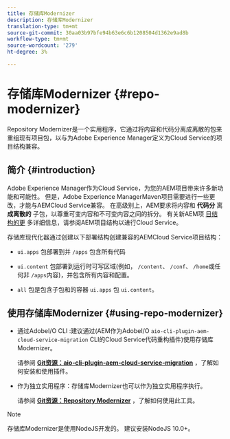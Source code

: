 ```yaml
---
title: 存储库Modernizer
description: 存储库Modernizer
translation-type: tm+mt
source-git-commit: 30aa03b97bfe94b63e6c6b1208504d1362e9ad8b
workflow-type: tm+mt
source-wordcount: '279'
ht-degree: 3%

---
```



# 存储库Modernizer {#repo-modernizer}

Repository Modernizer是一个实用程序，它通过将内容和代码分离成离散的包来重组现有项目包，以与为Adobe Experience Manager定义为Cloud Service的项目结构兼容。

## 简介 {#introduction}

Adobe Experience Manager作为Cloud Service，为您的AEM项目带来许多新功能和可能性。 但是，Adobe Experience ManagerMaven项目需要进行一些更改，才能与AEMCloud Service兼容。 在高级别上，AEM要求将内容和 **代码分** 离 **成离散的** 子包，以尊重可变内容和不可变内容之间的拆分。 有关新AEM项 [目结构的更](https://docs.adobe.com/content/help/zh-Hans/experience-manager-cloud-service/implementing/developing/aem-project-content-package-structure.html) 多详细信息，请参阅AEM项目结构以进行Cloud Service。

存储库现代化器通过创建以下部署结构创建兼容的AEMCloud Service项目结构：

* `ui.apps` 包部署到并 `/apps` 包含所有代码

* `ui.content` 包部署到运行时可写区域(例如， `/content`、 `/conf`、 `/home`或任何非 `/apps`内容)，并包含所有内容和配置。

* `all` 包是包含子包和的容器 `ui.apps` 包 `ui.content`。

## 使用存储库Modernizer {#using-repo-modernizer}

* 通过AdobeI/O CLI :建议通过(AEM作为AdobeI/O `aio-cli-plugin-aem-cloud-service-migration` CLI的Cloud Service代码重构插件)使用存储库Modernizer。

   请参阅 **[Git资源：aio-cli-plugin-aem-cloud-service-migration](https://github.com/adobe/aio-cli-plugin-aem-cloud-service-migration#introduction)** ，了解如何安装和使用插件。

* 作为独立实用程序：存储库Modernizer也可以作为独立实用程序执行。

   请参阅 **[Git资源：Repository Modernizer](https://github.com/adobe/aem-cloud-service-source-migration/tree/master/packages/repository-modernizer)** ，了解如何使用此工具。

>[!NOTE]
>存储库Modernizer是使用NodeJS开发的。 建议安装NodeJS 10.0+。